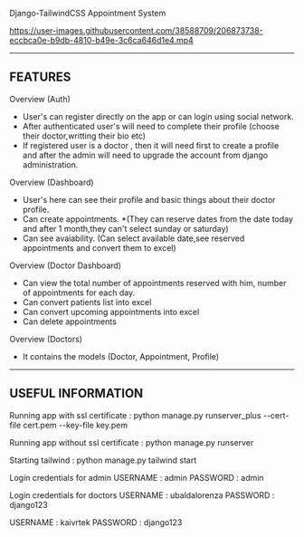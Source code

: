 Django-TailwindCSS Appointment System  



https://user-images.githubusercontent.com/38588709/206873738-eccbca0e-b9db-4810-b49e-3c6ca646d1e4.mp4



-------------------------------------------------------------------------------------------------------------------------------
FEATURES
-------------------------------------------------------------------------------------------------------------------------------

Overview (Auth)
- User's can register directly on the app or can login using social network. 
- After authenticated user's will need to complete their profile (choose their doctor,writting their bio etc)
- If registered user is a doctor , then it will need first to create a profile and after the admin 
will need to upgrade the account from django administration.

Overview (Dashboard) 
- User's here can see their profile and basic things about their doctor profile. 
- Can create appointments. *(They can reserve dates from the date today and after 1 month,they can't select sunday or saturday)
- Can see avaiability. (Can select available date,see reserved appointments and convert them to excel)

Overview (Doctor Dashboard) 
- Can view the total number of appointments reserved with him, number of appointments for each day.
- Can convert patients list into excel 
- Can convert upcoming appointments into excel 
- Can delete appointments 

Overview (Doctors) 
- It contains the models (Doctor, Appointment, Profile)

-------------------------------------------------------------------------------------------------------------------------------
USEFUL INFORMATION
-------------------------------------------------------------------------------------------------------------------------------

Running app with ssl certificate : python manage.py runserver_plus --cert-file cert.pem --key-file key.pem 

Running app without ssl certificate : python manage.py runserver 

Starting tailwind : python manage.py tailwind start 

Login credentials for admin 
USERNAME : admin
PASSWORD : admin 

Login credentials for doctors 
USERNAME : ubaldalorenza 
PASSWORD : django123

USERNAME : kaivrtek
PASSWORD : django123
